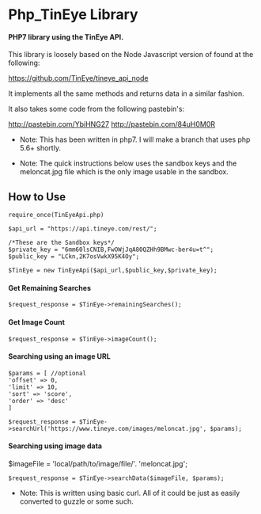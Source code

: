 # Php_TinEye Library #

#### PHP7 library using the TinEye API. ####

This library is loosely based on the Node Javascript version of found at the following: 

https://github.com/TinEye/tineye_api_node

It implements all the same methods and returns data in a similar fashion.

It also takes some code from the following pastebin's:

http://pastebin.com/YbiHNG27
http://pastebin.com/84uH0M0R

* Note: This has been written in php7. I will make a branch that uses php 5.6+ shortly.

* Note: The quick instructions below uses the sandbox keys and the meloncat.jpg file which is the only image usable in the sandbox.
 
## How to Use ##
 
```
require_once(TinEyeApi.php)

$api_url = "https://api.tineye.com/rest/";

/*These are the Sandbox keys*/
$private_key = "6mm60lsCNIB,FwOWjJqA80QZHh9BMwc-ber4u=t^";
$public_key = "LCkn,2K7osVwkX95K4Oy";
 
$TinEye = new TinEyeApi($api_url,$public_key,$private_key);
```
#### Get Remaining Searches #### 
```
$request_response = $TinEye->remainingSearches();
``` 
#### Get Image Count #### 
``` 
$request_response = $TinEye->imageCount();
```

#### Searching using an image URL #### 
```
$params = [ //optional
'offset' => 0,
'limit' => 10,
'sort' => 'score',
'order' => 'desc'
]

$request_response = $TinEye->searchUrl('https://www.tineye.com/images/meloncat.jpg', $params);
``` 
#### Searching using image data #### 
 
$imageFile = 'local/path/to/image/file/'. 'meloncat.jpg';
``` 
$request_response = $TinEye->searchData($imageFile, $params);
```
* Note: This is written using basic curl. All of it could be just as easily converted to guzzle or some such.
